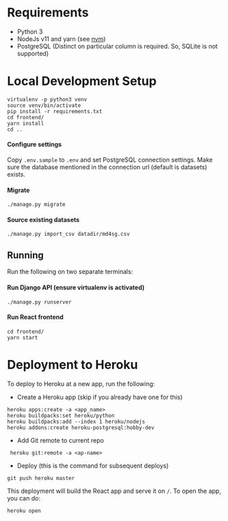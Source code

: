 # Requirements

- Python 3
- NodeJs v11 and yarn (see [nvm](https://github.com/creationix/nvm))
- PostgreSQL (Distinct on particular column is required. So, SQLite is not supported)

# Local Development Setup

```
virtualenv -p python3 venv
source venv/bin/activate
pip install -r requirements.txt
cd frontend/
yarn install
cd ..
```

#### Configure settings
Copy `.env.sample` to `.env` and set PostgreSQL connection settings. Make sure the
database mentioned in the connection url (default is datasets) exists.

#### Migrate

```
./manage.py migrate
```

#### Source existing datasets

```
./manage.py import_csv datadir/md4sg.csv
```

## Running

Run the following on two separate terminals:

#### Run Django API (ensure virtualenv is activated)

```
./manage.py runserver
```

#### Run React frontend

```
cd frontend/
yarn start
```

# Deployment to Heroku
To deploy to Heroku at a new app, run the following:

- Create a Heroku app (skip if you already have one for this)
```
heroku apps:create -a <app_name>
heroku buildpacks:set heroku/python
heroku buildpacks:add --index 1 heroku/nodejs
heroku addons:create heroku-postgresql:hobby-dev
```

- Add Git remote to current repo
```
 heroku git:remote -a <ap-name>
```

- Deploy (this is the command for subsequent deploys)
```
git push heroku master
```

This deployment will build the React app and serve it on `/`. To open the app, you can do:
```
heroku open
```


















